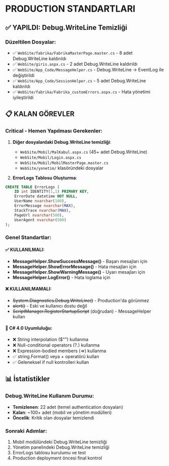 # PRODUCTION STANDARTLARI

## ✅ YAPILDI: Debug.WriteLine Temizliği

### Düzeltilen Dosyalar:
- ✅ `WebSite/fabrika/FabrikaMasterPage.master.cs` - 8 adet Debug.WriteLine kaldırıldı
- ✅ `WebSite/giris.aspx.cs` - 2 adet Debug.WriteLine kaldırıldı  
- ✅ `WebSite/App_Code/MessageHelper.cs` - Debug.WriteLine → EventLog ile değiştirildi
- ✅ `WebSite/App_Code/SessionHelper.cs` - 5 adet Debug.WriteLine kaldırıldı
- ✅ `WebSite/fabrika/Fabrika_customErrors.aspx.cs` - Hata yönetimi iyileştirildi

## 📋 KALAN GÖREVLER

### Critical - Hemen Yapılması Gerekenler:
1. **Diğer dosyalardaki Debug.WriteLine temizliği**:
   - `WebSite/Mobil/MalKabul.aspx.cs` (45+ adet Debug.WriteLine)
   - `WebSite/Mobil/Login.aspx.cs`
   - `WebSite/Mobil/MobilMasterPage.master.cs`
   - `WebSite/yonetim/` klasöründeki dosyalar

2. **ErrorLogs Tablosu Oluşturma**:
```sql
CREATE TABLE ErrorLogs (
    ID int IDENTITY(1,1) PRIMARY KEY,
    ErrorDate datetime NOT NULL,
    UserName nvarchar(100),
    ErrorMessage nvarchar(MAX),
    StackTrace nvarchar(MAX),
    PageUrl nvarchar(500),
    UserAgent nvarchar(500)
);
```

### Genel Standartlar:

#### ✅ KULLANILMALI:
- **MessageHelper.ShowSuccessMessage()** - Başarı mesajları için
- **MessageHelper.ShowErrorMessage()** - Hata mesajları için
- **MessageHelper.ShowWarningMessage()** - Uyarı mesajları için
- **MessageHelper.LogError()** - Hata loglama için

#### ❌ KULLANILMAMALI:
- ~~System.Diagnostics.Debug.WriteLine()~~ - Production'da görünmez
- ~~alert()~~ - Eski ve kullanıcı dostu değil
- ~~ScriptManager.RegisterStartupScript~~ (doğrudan) - MessageHelper kullan

#### 🔧 C# 4.0 Uyumluluğu:
- ❌ String interpolation ($"") kullanma
- ❌ Null-conditional operators (?.) kullanma  
- ❌ Expression-bodied members (=>) kullanma
- ✅ string.Format() veya + operatörü kullan
- ✅ Geleneksel if null kontrolleri kullan

## 📊 İstatistikler

### Debug.WriteLine Kullanım Durumu:
- **Temizlenen**: 22 adet (temel authentication dosyaları)
- **Kalan**: ~100+ adet (mobil ve yönetim modülleri)
- **Öncelik**: Kritik olan dosyalar temizlendi

### Sonraki Adımlar:
1. Mobil modülündeki Debug.WriteLine temizliği
2. Yönetim panelindeki Debug.WriteLine temizliği  
3. ErrorLogs tablosu kurulumu ve test
4. Production deployment öncesi final kontrol 